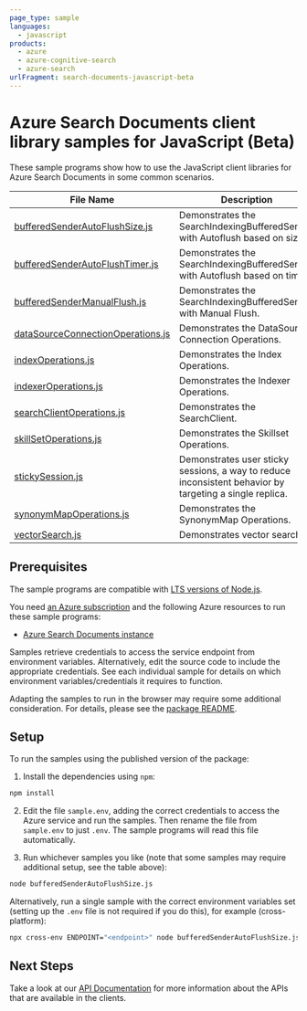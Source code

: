 ```yaml
---
page_type: sample
languages:
  - javascript
products:
  - azure
  - azure-cognitive-search
  - azure-search
urlFragment: search-documents-javascript-beta
---
```


# Azure Search Documents client library samples for JavaScript (Beta)

These sample programs show how to use the JavaScript client libraries for Azure Search Documents in some common scenarios.

| **File Name**                                                       | **Description**                                                                                         |
| ------------------------------------------------------------------- | ------------------------------------------------------------------------------------------------------- |
| [bufferedSenderAutoFlushSize.js][bufferedsenderautoflushsize]       | Demonstrates the SearchIndexingBufferedSender with Autoflush based on size.                             |
| [bufferedSenderAutoFlushTimer.js][bufferedsenderautoflushtimer]     | Demonstrates the SearchIndexingBufferedSender with Autoflush based on timer.                            |
| [bufferedSenderManualFlush.js][bufferedsendermanualflush]           | Demonstrates the SearchIndexingBufferedSender with Manual Flush.                                        |
| [dataSourceConnectionOperations.js][datasourceconnectionoperations] | Demonstrates the DataSource Connection Operations.                                                      |
| [indexOperations.js][indexoperations]                               | Demonstrates the Index Operations.                                                                      |
| [indexerOperations.js][indexeroperations]                           | Demonstrates the Indexer Operations.                                                                    |
| [searchClientOperations.js][searchclientoperations]                 | Demonstrates the SearchClient.                                                                          |
| [skillSetOperations.js][skillsetoperations]                         | Demonstrates the Skillset Operations.                                                                   |
| [stickySession.js][stickysession]                                   | Demonstrates user sticky sessions, a way to reduce inconsistent behavior by targeting a single replica. |
| [synonymMapOperations.js][synonymmapoperations]                     | Demonstrates the SynonymMap Operations.                                                                 |
| [vectorSearch.js][vectorsearch]                                     | Demonstrates vector search                                                                              |

## Prerequisites

The sample programs are compatible with [LTS versions of Node.js](https://github.com/nodejs/release#release-schedule).

You need [an Azure subscription][freesub] and the following Azure resources to run these sample programs:

- [Azure Search Documents instance][createinstance_azuresearchdocumentsinstance]

Samples retrieve credentials to access the service endpoint from environment variables. Alternatively, edit the source code to include the appropriate credentials. See each individual sample for details on which environment variables/credentials it requires to function.

Adapting the samples to run in the browser may require some additional consideration. For details, please see the [package README][package].

## Setup

To run the samples using the published version of the package:

1. Install the dependencies using `npm`:

```bash
npm install
```

2. Edit the file `sample.env`, adding the correct credentials to access the Azure service and run the samples. Then rename the file from `sample.env` to just `.env`. The sample programs will read this file automatically.

3. Run whichever samples you like (note that some samples may require additional setup, see the table above):

```bash
node bufferedSenderAutoFlushSize.js
```

Alternatively, run a single sample with the correct environment variables set (setting up the `.env` file is not required if you do this), for example (cross-platform):

```bash
npx cross-env ENDPOINT="<endpoint>" node bufferedSenderAutoFlushSize.js
```

## Next Steps

Take a look at our [API Documentation][apiref] for more information about the APIs that are available in the clients.

[bufferedsenderautoflushsize]: https://github.com/Azure/azure-sdk-for-js/blob/main/sdk/search/search-documents/samples/v12-beta/javascript/bufferedSenderAutoFlushSize.js
[bufferedsenderautoflushtimer]: https://github.com/Azure/azure-sdk-for-js/blob/main/sdk/search/search-documents/samples/v12-beta/javascript/bufferedSenderAutoFlushTimer.js
[bufferedsendermanualflush]: https://github.com/Azure/azure-sdk-for-js/blob/main/sdk/search/search-documents/samples/v12-beta/javascript/bufferedSenderManualFlush.js
[datasourceconnectionoperations]: https://github.com/Azure/azure-sdk-for-js/blob/main/sdk/search/search-documents/samples/v12-beta/javascript/dataSourceConnectionOperations.js
[indexoperations]: https://github.com/Azure/azure-sdk-for-js/blob/main/sdk/search/search-documents/samples/v12-beta/javascript/indexOperations.js
[indexeroperations]: https://github.com/Azure/azure-sdk-for-js/blob/main/sdk/search/search-documents/samples/v12-beta/javascript/indexerOperations.js
[searchclientoperations]: https://github.com/Azure/azure-sdk-for-js/blob/main/sdk/search/search-documents/samples/v12-beta/javascript/searchClientOperations.js
[skillsetoperations]: https://github.com/Azure/azure-sdk-for-js/blob/main/sdk/search/search-documents/samples/v12-beta/javascript/skillSetOperations.js
[stickysession]: https://github.com/Azure/azure-sdk-for-js/blob/main/sdk/search/search-documents/samples/v12-beta/javascript/stickySession.js
[synonymmapoperations]: https://github.com/Azure/azure-sdk-for-js/blob/main/sdk/search/search-documents/samples/v12-beta/javascript/synonymMapOperations.js
[vectorsearch]: https://github.com/Azure/azure-sdk-for-js/blob/main/sdk/search/search-documents/samples/v12-beta/javascript/vectorSearch.js
[apiref]: https://docs.microsoft.com/javascript/api/@azure/search-documents
[freesub]: https://azure.microsoft.com/free/
[createinstance_azuresearchdocumentsinstance]: https://docs.microsoft.com/azure/search/search-create-service-portal
[package]: https://github.com/Azure/azure-sdk-for-js/tree/main/sdk/search/search-documents/README.md
